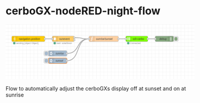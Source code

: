 # cerboGX-nodeRED-night-flow

<img src="/Screenshot from 2023-02-04 11-18-58.png" alt="screenshot" title="screenshot">

Flow to automatically adjust the cerboGXs display off at sunset and on at sunrise
